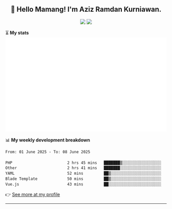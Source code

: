 <h2 align="center">👋 Hello Mamang! I'm Aziz Ramdan Kurniawan.</h2>  
<p align="center">
  <img src="https://komarev.com/ghpvc/?username=azizramdan">
  <img src="https://wakatime.com/badge/user/90056fa0-4c31-4eca-954e-2a3ac05896f9.svg">
</p>
    
⏳ **My stats**  
![](https://raw.githubusercontent.com/azizramdan/github-stats/master/generated/overview.svg#gh-dark-mode-only)

📊 **My weekly development breakdown**
<!--START_SECTION:waka-->

```txt
From: 01 June 2025 - To: 08 June 2025

PHP                        2 hrs 45 mins   ███████▒░░░░░░░░░░░░░░░░░   29.21 %
Other                      2 hrs 41 mins   ███████░░░░░░░░░░░░░░░░░░   28.54 %
YAML                       52 mins         ██▒░░░░░░░░░░░░░░░░░░░░░░   09.24 %
Blade Template             50 mins         ██▒░░░░░░░░░░░░░░░░░░░░░░   08.97 %
Vue.js                     43 mins         ██░░░░░░░░░░░░░░░░░░░░░░░   07.62 %
```

<!--END_SECTION:waka-->
👉 [See more at my profile](https://wakatime.com/@azizramdan)
***
